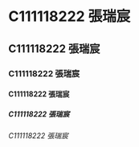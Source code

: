 # C111118222 張瑞宸
## C111118222 張瑞宸
### C111118222 張瑞宸
#### C111118222 張瑞宸
##### C111118222 張瑞宸
###### C111118222 張瑞宸
